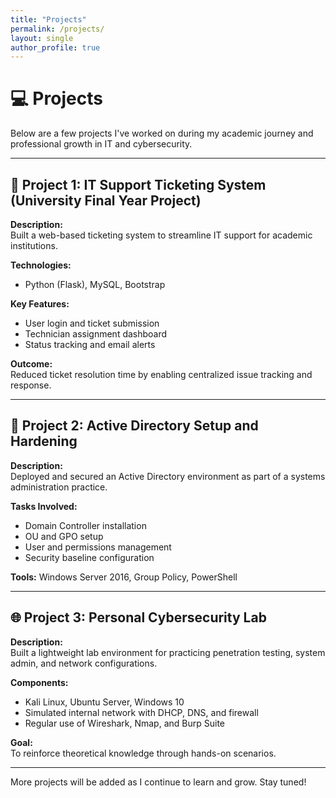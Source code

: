 ```yaml
---
title: "Projects"
permalink: /projects/
layout: single
author_profile: true
---
```


# 💻 Projects

Below are a few projects I've worked on during my academic journey and professional growth in IT and cybersecurity.

---

## 🔧 Project 1: IT Support Ticketing System (University Final Year Project)

**Description:**  
Built a web-based ticketing system to streamline IT support for academic institutions.

**Technologies:**  
- Python (Flask), MySQL, Bootstrap

**Key Features:**  
- User login and ticket submission  
- Technician assignment dashboard  
- Status tracking and email alerts

**Outcome:**  
Reduced ticket resolution time by enabling centralized issue tracking and response.

---

## 🔐 Project 2: Active Directory Setup and Hardening

**Description:**  
Deployed and secured an Active Directory environment as part of a systems administration practice.

**Tasks Involved:**  
- Domain Controller installation  
- OU and GPO setup  
- User and permissions management  
- Security baseline configuration

**Tools:** Windows Server 2016, Group Policy, PowerShell

---

## 🌐 Project 3: Personal Cybersecurity Lab

**Description:**  
Built a lightweight lab environment for practicing penetration testing, system admin, and network configurations.

**Components:**  
- Kali Linux, Ubuntu Server, Windows 10  
- Simulated internal network with DHCP, DNS, and firewall  
- Regular use of Wireshark, Nmap, and Burp Suite

**Goal:**  
To reinforce theoretical knowledge through hands-on scenarios.

---

More projects will be added as I continue to learn and grow. Stay tuned!

